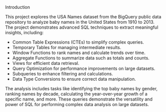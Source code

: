 Introduction

This project  explores the USA Names dataset from the BigQuery public data repository to analyze baby names in the United States from 1910 to 2013. The project demonstrates advanced SQL techniques to extract meaningful insights, including:

- Common Table Expressions (CTEs) to simplify complex queries.
- Temporary Tables for managing intermediate results.
- Window Functions to rank names and calculate trends over time.
- Aggregate Functions to summarize data such as totals and counts.
- Views for efficient data retrieval.
- Query Optimization for performance improvements on large datasets.
- Subqueries to enhance filtering and calculations.
- Data Type Conversions to ensure correct data manipulation.

The analysis includes tasks like identifying the top baby names by gender, ranking names by decade, calculating the year-over-year growth of a specific name, and more. These queries demonstrate the versatility and power of SQL for performing complex data analysis on large datasets.

